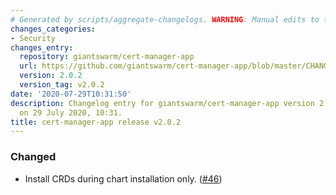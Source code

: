 ```yaml
---
# Generated by scripts/aggregate-changelogs. WARNING: Manual edits to this files will be overwritten.
changes_categories:
- Security
changes_entry:
  repository: giantswarm/cert-manager-app
  url: https://github.com/giantswarm/cert-manager-app/blob/master/CHANGELOG.md#202---2020-07-29
  version: 2.0.2
  version_tag: v2.0.2
date: '2020-07-29T10:31:50'
description: Changelog entry for giantswarm/cert-manager-app version 2.0.2, published
  on 29 July 2020, 10:31.
title: cert-manager-app release v2.0.2
---
```


### Changed
- Install CRDs during chart installation only. ([#46](https://github.com/giantswarm/cert-manager-app/pull/46))
